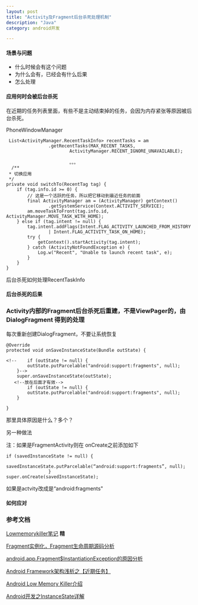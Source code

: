```yaml
---
layout: post
title: "Activity及Fragment后台杀死处理机制"
description: "Java"
category: android开发

---
```


#### 场景与问题

* 什么时候会有这个问题
* 为什么会有，已经会有什么后果
* 怎么处理

#### 应用何时会被后台杀死

在近期的任务列表里面，有些不是主动结束掉的任务，会因为内存紧张等原因被后台杀死。

PhoneWindowManager 

	 List<ActivityManager.RecentTaskInfo> recentTasks = am  
	                .getRecentTasks(MAX_RECENT_TASKS,  
	                        ActivityManager.RECENT_IGNORE_UNAVAILABLE);  
	                        
	                        。。。
	  /** 
     * 切换应用 
     */  
    private void switchTo(RecentTag tag) {  
        if (tag.info.id >= 0) {  
            // 这是一个活跃的任务，所以把它移动到最近任务的前面  
            final ActivityManager am = (ActivityManager) getContext()  
                    .getSystemService(Context.ACTIVITY_SERVICE);  
            am.moveTaskToFront(tag.info.id, ActivityManager.MOVE_TASK_WITH_HOME);  
        } else if (tag.intent != null) {  
            tag.intent.addFlags(Intent.FLAG_ACTIVITY_LAUNCHED_FROM_HISTORY  
                    | Intent.FLAG_ACTIVITY_TASK_ON_HOME);  
            try {  
                getContext().startActivity(tag.intent);  
            } catch (ActivityNotFoundException e) {  
                Log.w("Recent", "Unable to launch recent task", e);  
            }  
        }  
    }                       
                        
后台杀死如何处理RecentTaskInfo

#### 后台杀死的后果


### Activity内部的Fragment后台杀死后重建，不是ViewPager的，由DialogFragment 得到的处理

每次重新创建DialogFragment，不要让系统恢复

    @Override
    protected void onSaveInstanceState(Bundle outState) {

    <!--    if (outState != null) {
            outState.putParcelable("android:support:fragments", null);
        }-->
        super.onSaveInstanceState(outState);
       <!--放在后面才有效--> 
            if (outState != null) {
            outState.putParcelable("android:support:fragments", null);
        }
        
    }
   
   那里具体原因是什么？多个？ 
   
   另一种做法
   
注：如果是FragmentActivity则在 onCreate之前添加如下

	if (savedInstanceState != null) {
	                        savedInstanceState.putParcelable(“android:support:fragments”, null);
	                }
	super.onCreate(savedInstanceState);


如果是actvity改成是“android:fragments"

#### 如何应对

###  参考文档
[Lowmemorykiller笔记](http://blog.csdn.net/guoqifa29/article/details/45370561) **精** 

[Fragment实例化，Fragment生命周期源码分析](http://johnnyyin.com/2015/05/19/android-fragment-life-cycle.html)

[ android.app.Fragment$InstantiationException的原因分析](http://blog.csdn.net/sun927/article/details/46629919)

[Android Framework架构浅析之【近期任务】](http://blog.csdn.net/lnb333666/article/details/7869465)

[Android Low Memory Killer介绍](http://mysuperbaby.iteye.com/blog/1397863)

 
[Android开发之InstanceState详解]( http://www.cnblogs.com/hanyonglu/archive/2012/03/28/2420515.html )